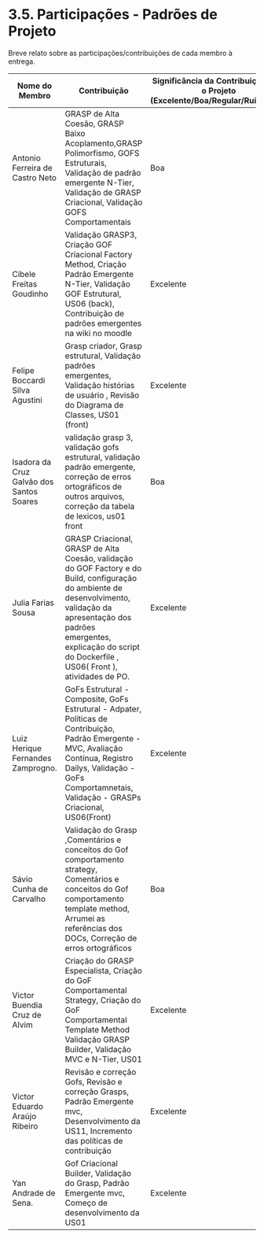# 3.5. Participações - Padrões de Projeto

Breve relato sobre as participações/contribuições de cada membro à entrega. 

|Nome do Membro | Contribuição | Significância da Contribuição para o Projeto (Excelente/Boa/Regular/Ruim/Nula) |
| -- | -- | -- |
| Antonio Ferreira de Castro Neto          | GRASP de Alta Coesão, GRASP Baixo Acoplamento,GRASP Polimorfismo, GOFS Estruturais, Validação de padrão emergente N-Tier, Validação de GRASP Criacional, Validação GOFS Comportamentais | Boa |
| Cibele Freitas Goudinho                  | Validação GRASP3, Criação GOF Criacional Factory Method, Criação Padrão Emergente N-Tier, Validação GOF Estrutural, US06 (back), Contribuição de padrões emergentes na wiki no moodle  | Excelente  |
| Felipe Boccardi Silva Agustini           | Grasp criador, Grasp estrutural, Validação padrões emergentes, Validação histórias de usuário , Revisão do Diagrama de Classes, US01 (front) | Excelente  |
| Isadora da Cruz Galvão dos Santos Soares |  validação grasp 3, validação gofs estrutural, validação padrão emergente, correção de erros ortográficos de outros arquivos, correção da tabela de lexicos, us01 front | Boa |
| Julia Farias Sousa                       | GRASP Criacional, GRASP de Alta Coesão, validação do GOF Factory e do Build, configuração do ambiente de desenvolvimento, validação da apresentação dos padrões emergentes, explicação do script do Dockerfile , US06( Front ), atividades de PO.  | Excelente |
| Luiz Herique Fernandes Zamprogno.        | GoFs Estrutural  - Composite, GoFs Estrutural  - Adpater, Políticas de Contribuição, Padrão Emergente - MVC, Avaliação Contínua, Registro Dailys, Validação - GoFs Comportamnetais, Validação - GRASPs Criacional, US06(Front)  | Excelente  |
| Sávio Cunha de Carvalho                  |  Validação do Grasp ,Comentários e conceitos do Gof comportamento strategy, Comentários e conceitos do Gof comportamento template method, Arrumei as referências dos DOCs, Correção de erros ortográficos | Boa |
| Victor Buendia Cruz de Alvim             | Criação do GRASP Especialista, Criação do GoF Comportamental Strategy, Criação do GoF Comportamental Template Method Validação GRASP Builder, Validação MVC e N-Tier, US01  | Excelente |
| Victor Eduardo Araújo Ribeiro            | Revisão e correção Gofs, Revisão e correção Grasps, Padrão Emergente mvc, Desenvolvimento da US11, Incremento das políticas de contribuição  | Excelente |
| Yan Andrade de Sena.                     | Gof Criacional Builder, Validação do Grasp, Padrão Emergente mvc, Começo de desenvolvimento da US01 | Excelente |
 
